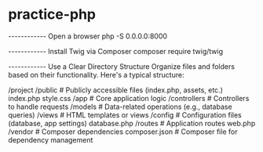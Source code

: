 # practice-php
------------ Open a browser
php -S 0.0.0.0:8000

------------ Install Twig via Composer
composer require twig/twig

------------ Use a Clear Directory Structure
Organize files and folders based on their functionality. Here's a typical structure:


/project
  /public         # Publicly accessible files (index.php, assets, etc.)
    index.php
    style.css
  /app            # Core application logic
    /controllers  # Controllers to handle requests
    /models       # Data-related operations (e.g., database queries)
    /views        # HTML templates or views
  /config         # Configuration files (database, app settings)
    database.php
  /routes         # Application routes
    web.php
  /vendor         # Composer dependencies
  composer.json   # Composer file for dependency management